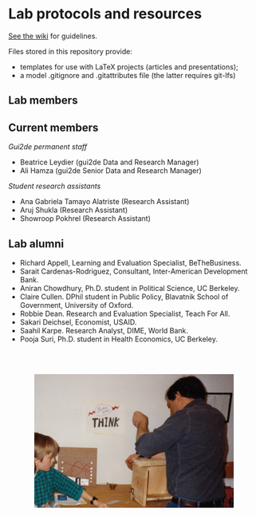 # Lab protocols and resources

[See the wiki](https://github.com/andrewzeitlin/ZeitlinLab/wiki) for guidelines.

Files stored in this repository provide:
- templates for use with LaTeX projects (articles and presentations);
- a model .gitignore and .gitattributes file (the latter requires git-lfs)

##  Lab members 

## Current members 

*Gui2de permanent staff*
- Beatrice Leydier (gui2de Data and Research Manager)
- Ali Hamza (gui2de Senior Data and Research Manager) 

*Student research assistants*
- Ana Gabriela Tamayo Alatriste (Research Assistant)
- Aruj Shukla (Research Assistant)
- Showroop Pokhrel (Research Assistant)

## Lab alumni

- Richard Appell, Learning and Evaluation Specialist, BeTheBusiness.
- Sarait Cardenas-Rodriguez, Consultant, Inter-American Development Bank.
- Aniran Chowdhury, Ph.D. student in Political Science, UC Berkeley.  
- Claire Cullen. DPhil student in Public Policy, Blavatnik School of Government, University of Oxford. 
- Robbie Dean. Research and Evaluation Specialist, Teach For All. 
- Sakari Deichsel, Economist, USAID. 
- Saahil Karpe.  Research Analyst, DIME, World Bank.
- Pooja Suri, Ph.D. student in Health Economics, UC Berkeley.

<br />
<br />

<p align="center">
<img src="assets/img/ZeitlinLabsThink.jpg" alt="The original Zeitlin lab" width="400">
</p>
